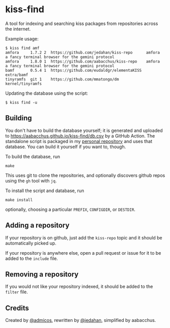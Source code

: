 # kiss-find

A tool for indexing and searching kiss packages from repositories across the internet.

Example usage:

    $ kiss find amf
    amfora     1.7.2 2  https://github.com/jedahan/kiss-repo      amfora            a fancy terminal browser for the gemini protocol
    amfora     1.8.0 1  https://github.com/aabacchus/kiss-repo    amfora            a fancy terminal browser for the gemini protocol
    bamf       0.5.4 1  https://github.com/eudaldgr/elementaKISS  extra/bamf
    tinyramfs  git 1    https://github.com/mmatongo/dm            kernel/tinyramfs

Updating the database using the script:

    $ kiss find -u

## Building

You don't have to build the database yourself; it is generated and uploaded to https://aabacchus.github.io/kiss-find/db.csv by a GitHub Action.
The standalone script is packaged in my [personal repository](https://github.com/aabacchus/kiss-repo) and uses that database.
You can build it yourself if you want to, though.

To build the database, run

    make

This uses git to clone the repositories, and optionally discovers github repos using the `gh` tool with `jq`.

To install the script and database, run

    make install

optionally, choosing a particular `PREFIX`, `CONFIGDIR`, or `DESTDIR`.

## Adding a repository

If your repository is on github, just add the `kiss-repo` topic and it should be automatically picked up.

If your repository is anywhere else, open a pull request or issue for it to be added to the `include` file.

## Removing a repository

If you would not like your repository indexed, it should be added to the `filter` file.

## Credits

Created by [@admicos](https://ecmelberk.com), rewritten by [@jedahan](https://github.com/jedahan), simplified by aabacchus.
